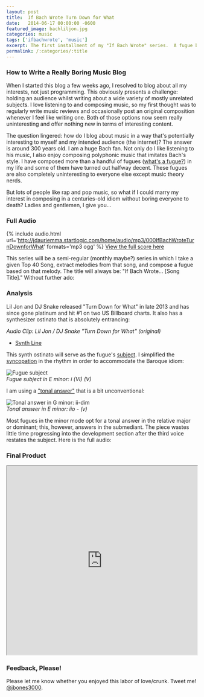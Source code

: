 ```yaml
---
layout: post
title:  If Bach Wrote Turn Down for What
date:   2014-06-17 00:00:00 -0600
featured_image: bachliljon.jpg
categories: music
tags: ['ifbachwrote', 'music']
excerpt: The first installment of my "If Bach Wrote" series.  A fugue based on the synthesizer part in Lil' Jon and DJ Snake's hit "Turn Down for What."
permalink: /:categories/:title
---
```

### How to Write a Really Boring Music Blog

When I started this blog a few weeks ago, I resolved to blog about all my interests, not just programming. This obviously presents a challenge: holding an audience whilst writing about a wide variety of mostly unrelated subjects. I love listening to and composing music, so my first thought was to regularly write music reviews and occasionally post an original composition whenever I feel like writing one. Both of those options now seem really uninteresting and offer nothing new in terms of interesting content.

The question lingered: how do I blog about music in a way that's potentially interesting to myself and my intended audience (the internet)? The answer is around 300 years old. I am a huge Bach fan. Not only do I like listening to his music, I also enjoy composing polyphonic music that imitates Bach's style. I have composed more than a handful of fugues ([what's a fugue?](http://en.wikipedia.org/wiki/Fugue)) in my life and some of them have turned out halfway decent. These fugues are also completely uninteresting to everyone else except music theory nerds.

But lots of people like rap and pop music, so what if I could marry my interest in composing in a centuries-old idiom without boring everyone to death? Ladies and gentlemen, I give you...

### Full Audio

{% include audio.html url='http://jdauriemma.startlogic.com/home/audio/mp3/000IfBachWroteTurnDownforWhat' formats='mp3 ogg' %}
[View the full score here](https://www.noteflight.com/scores/view/52c241c3b178ed536a2ca961994176a5f0536125)

This series will be a semi-regular (monthly maybe?) series in which I take a given Top 40 Song, extract melodies from that song, and compose a fugue based on that melody. The title will always be: "If Bach Wrote... [Song Title]." Without further ado:

### Analysis

Lil Jon and DJ Snake released "Turn Down for What" in late 2013 and has since gone platinum and hit #1 on two US Billboard charts. It also has a synthesizer ostinato that is absolutely entrancing:

_Audio Clip: Lil Jon / DJ Snake "Turn Down for What" (original)_

*   [Synth Line](http://jdauriemma.startlogic.com/home/blog/wp-content/uploads/2014/06/turndownclip.mp3)

This synth ostinato will serve as the fugue's [subject](http://jan.ucc.nau.edu/tas3/fugueanatomy.html). I simplified the [syncopation](http://en.wikipedia.org/wiki/Syncopation) in the rhythm in order to accommodate the Baroque idiom:

![Fugue subject](http://jdauriemma.startlogic.com/home/blog/wp-content/uploads/2014/06/turndown01.jpg)  
_Fugue subject in E minor: i (VI) (V)_

I am using a ["tonal answer"](http://jan.ucc.nau.edu/tas3/fugueanatomy.html) that is a bit unconventional:

![Tonal answer in G minor: ii-dim](http://jdauriemma.startlogic.com/home/blog/wp-content/uploads/2014/06/turndown02.jpg)  
_Tonal answer in E minor: iio - (v)_

Most fugues in the minor mode opt for a tonal answer in the relative major or dominant; this, however, answers in the submediant. The piece wastes little time progressing into the development section after the third voice restates the subject. Here is the full audio:

### Final Product

<iframe height="500px" src="https://www.noteflight.com/embed/52c241c3b178ed536a2ca961994176a5f0536125?scale=1" width="100%"></iframe>

### Feedback, Please!

Please let me know whether you enjoyed this labor of love/crunk. Tweet me! [@jbones3000](https://twitter.com/jbones3000).
